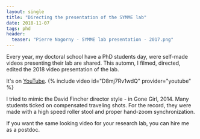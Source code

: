 ```yaml
---
layout: single
title: "Directing the presentation of the SYMME lab"
date: 2018-11-07
tags: phd
header:
  teaser: "Pierre Nagorny - SYMME lab presentation - 2017.png"
---
```


Every year, my doctoral school have a PhD students day, were self-made videos presenting their lab are shared.
This automn, I filmed, directed, edited the 2018 video presentation of the lab.  

It's on [YouTube](https://www.youtube.com/watch?v=D8mj7Rv1wdQ).
{% include video id="D8mj7Rv1wdQ" provider="youtube" %}

I tried to mimic the David Fincher director style - in Gone Girl, 2014.
Many students ticked on compensated traveling shots.
For the record, they were made with a high speed roller stool and proper hand-zoom synchronization.

If you want the same looking video for your research lab, you can hire me as a postdoc.
